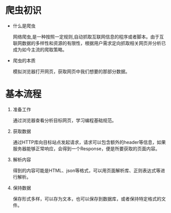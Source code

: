 # 爬虫初识

- 什么是爬虫

  网络爬虫,是一种按照一定规则,自动抓取互联网信息的程序或者脚本。由于互联网数据的多样性和资源的有限性，根据用户需求定向抓取相关网页并分析已成为如今主流的爬取策略。
  
- 爬虫的本质

  模拟浏览器打开网页，获取网页中我们想要的那部分数据。

# 基本流程

1. 准备工作

   通过浏览器查看分析目标网页，学习编程基础规范。

2. 获取数据

   通过HTTP库向目标站点发起请求，请求可以包含额外的header等信息，如果服务器能够正常响应，会得到一个Response，便是所要获取的页面内容。

3. 解析内容

   得到的内容可能是HTML、json等格式，可以用页面解析库、正则表达式等进行解析。

4. 保持数据

   保存形式多样，可以存为文本，也可以保存到数据库，或者保持特定格式的文件。